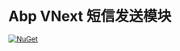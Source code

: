 # Abp VNext 短信发送模块
[![NuGet](https://img.shields.io/nuget/v/Volo.Abp.CustomSms.svg?style=flat-square)](https://www.nuget.org/packages/Volo.Abp.CustomSms)
